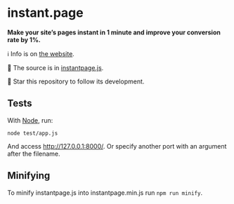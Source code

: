 # instant.page

**Make your site’s pages instant in 1 minute and improve your conversion rate by 1%.**

:information_source: Info is on [the website](https://instant.page).

:scroll: The source is in [instantpage.js](https://github.com/instantpage/instant.page/blob/master/instantpage.js).

:star2: Star this repository to follow its development.

## Tests

With [Node](https://nodejs.org/), run:

`node test/app.js`

And access http://127.0.0.1:8000/. Or specify another port with an argument after the filename.

## Minifying

To minify instantpage.js into instantpage.min.js run `npm run minify`.
